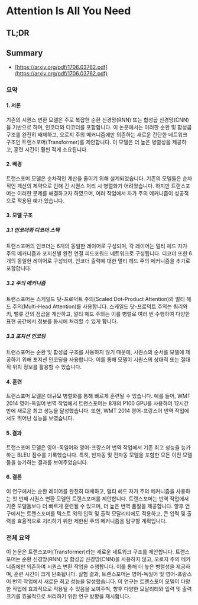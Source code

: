 # Attention Is All You Need
## TL;DR
## Summary
- [https://arxiv.org/pdf/1706.03762.pdf](https://arxiv.org/pdf/1706.03762.pdf)

### 요약

#### 1. 서론
기존의 시퀀스 변환 모델은 주로 복잡한 순환 신경망(RNN) 또는 합성곱 신경망(CNN)을 기반으로 하며, 인코더와 디코더를 포함합니다. 이 논문에서는 이러한 순환 및 합성곱 구조를 완전히 배제하고, 오로지 주의 메커니즘에만 의존하는 새로운 간단한 네트워크 구조인 트랜스포머(Transformer)를 제안합니다. 이 모델은 더 높은 병렬성을 제공하고, 훈련 시간이 훨씬 적게 소요됩니다.

#### 2. 배경
트랜스포머 모델은 순차적인 계산을 줄이기 위해 설계되었습니다. 기존의 모델들은 순차적인 계산의 제약으로 인해 긴 시퀀스 처리 시 병렬화가 어려웠습니다. 하지만 트랜스포머는 이러한 문제를 해결하고자 하였으며, 여러 작업에서 자가 주의 메커니즘이 성공적으로 적용된 예가 있습니다.

#### 3. 모델 구조
##### 3.1 인코더와 디코더 스택
트랜스포머의 인코더는 6개의 동일한 레이어로 구성되며, 각 레이어는 멀티 헤드 자가 주의 메커니즘과 포지션별 완전 연결 피드포워드 네트워크로 구성됩니다. 디코더 또한 6개의 동일한 레이어로 구성되며, 인코더 출력에 대한 멀티 헤드 주의 메커니즘을 추가로 포함합니다.

##### 3.2 주의 메커니즘
트랜스포머는 스케일드 닷-프로덕트 주의(Scaled Dot-Product Attention)와 멀티 헤드 주의(Multi-Head Attention)를 사용합니다. 스케일드 닷-프로덕트 주의는 쿼리와 키, 밸류 간의 점곱을 계산하고, 멀티 헤드 주의는 이를 병렬로 여러 번 수행하여 다양한 표현 공간에서 정보를 동시에 처리할 수 있게 합니다.

##### 3.3 포지션 인코딩
트랜스포머는 순환 및 합성곱 구조를 사용하지 않기 때문에, 시퀀스의 순서를 모델에 제공하기 위해 포지션 인코딩을 사용합니다. 이를 통해 모델이 시퀀스의 상대적 또는 절대적 위치 정보를 활용할 수 있습니다.

#### 4. 훈련
트랜스포머 모델은 대규모 병렬화를 통해 빠르게 훈련될 수 있습니다. 예를 들어, WMT 2014 영어-독일어 번역 작업에서 트랜스포머는 8개의 P100 GPU를 사용하여 12시간 만에 새로운 최고 성능을 달성했습니다. 또한, WMT 2014 영어-프랑스어 번역 작업에서도 뛰어난 성능을 보였습니다.

#### 5. 결과
트랜스포머 모델은 영어-독일어와 영어-프랑스어 번역 작업에서 기존 최고 성능을 능가하는 BLEU 점수를 기록했습니다. 특히, 반자동 및 전자동 모델을 포함한 모든 이전 모델들을 능가하는 결과를 보여주었습니다.

#### 6. 결론
이 연구에서는 순환 레이어를 완전히 대체하고, 멀티 헤드 자가 주의 메커니즘을 사용하는 첫 번째 시퀀스 변환 모델인 트랜스포머를 제안합니다. 트랜스포머는 번역 작업에서 기존 모델들보다 더 빠르게 훈련될 수 있으며, 더 높은 번역 품질을 제공합니다. 향후 연구에서는 트랜스포머를 텍스트 외의 입력 및 출력 모달리티에도 적용하고, 큰 입력 및 출력을 효율적으로 처리하기 위한 제한된 주의 메커니즘을 탐구할 계획입니다.

### 전체 요약
이 논문은 트랜스포머(Transformer)라는 새로운 네트워크 구조를 제안합니다. 트랜스포머는 순환 신경망(RNN) 및 합성곱 신경망(CNN)을 사용하지 않고, 오로지 주의 메커니즘에만 의존하여 시퀀스 변환 작업을 수행합니다. 이를 통해 더 높은 병렬성을 제공하며, 훈련 시간이 크게 단축됩니다. 실험 결과, 트랜스포머는 영어-독일어 및 영어-프랑스어 번역 작업에서 새로운 최고 성능을 달성했습니다. 이 연구는 트랜스포머 모델이 다양한 작업에 효과적으로 적용될 수 있음을 보여주며, 향후 다양한 모달리티와 입력 및 출력 크기를 효율적으로 처리하기 위한 연구 방향을 제시합니다.